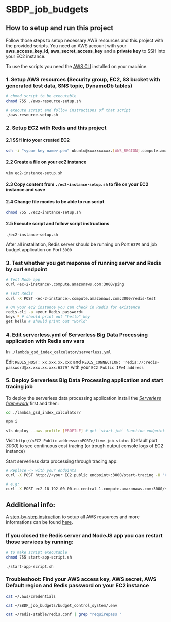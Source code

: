 # SBDP_job_budgets

## How to setup and run this project

Follow those steps to setup necessary AWS resources and this project with the provided scripts. You need an AWS account with your **aws_access_key_id**, **aws_secret_access_key** and a **private key** to SSH into your EC2 instance.

To use the scripts you need the [AWS CLI](https://aws.amazon.com/cli/) installed on your machine.

### 1. Setup AWS resources (Security group, EC2, S3 bucket with generated test data, SNS topic, DynamoDb tables)
```bash
# chmod script to be executable
chmod 755 ./aws-resource-setup.sh

# execute script and follow instructions of that script
./aws-resource-setup.sh
```

### 2. Setup EC2 with Redis and this project

#### 2.1 SSH into your created EC2
```bash
ssh -i "<your key name>.pem" ubuntu@xxxxxxxxxx.[AWS_REGION].compute.amazonaws.com
```

#### 2.2 Create a file on your ec2 instance
```bash
vim ec2-instance-setup.sh
```

#### 2.3 Copy content from `./ec2-instance-setup.sh` to file on your EC2 instance and save

#### 2.4 Change file modes to be able to run script
```bash
chmod 755 ./ec2-instance-setup.sh
```

#### 2.5 Execute script and follow script instructions
```bash
./ec2-instance-setup.sh
```


After all installation, Redis server should be running on Port `6379` and job budget application on Port `3000`

### 3. Test whether you get response of running server and Redis by curl endpoint

```bash
# Test Node app
curl <ec-2-instance>.compute.amazonaws.com:3000/ping

# Test Redis
curl -X POST <ec-2-instance>.compute.amazonaws.com:3000/redis-test

# On your ec2 instance you can check in Redis for existence
redis-cli -a <your Redis password>
keys * # should print out "hello" key
get hello # should print out "world"
```

### 4. Edit serverless.yml of Serverless Big Data Processing application with Redis env vars

In `./lambda_gsd_index_calculator/serverless.yml`

Edit `REDIS_HOST: xx.xxx.xx.xxx` and `REDIS_CONNECTION: 'redis://:redis-password@xx.xxx.xx.xxx:6379'` with your `EC2 Public IPv4 address`

### 5. Deploy Serverless Big Data Processing application and start tracing job

To deploy the serverless data processing application install the [*Serverless framework*](https://www.serverless.com/framework/docs/getting-started/) first and then:

```bash
cd ./lambda_gsd_index_calculator/

npm i

sls deploy --aws-profile [PROFILE] # get `start-job` function endpoint (https://xxxxxx.amazonaws.com/dev/start-job)
```


Visit `http://<EC2 Public address>:<PORT>/live-job-status` (Default port *3000*) to see continuous cost tracing (or trough output console logs of EC2 instance)

Start serverless data processing through tracing app:

```bash
# Replace <> with your endoints
curl -X POST http://<your EC2 public endpoint>:3000/start-tracing -H "Content-Type: application/json" -d '{"jobUrl": "https://<your deployed data processing app start-job endpoint>", "budgetLimit": 0.0248}'

# e.g:
curl -X POST ec2-18-192-00-00.eu-central-1.compute.amazonaws.com:3000/start-tracing -H "Content-Type: application/json" -d '{"jobUrl": "https://17d8y00000.execute-api.eu-central-1.amazonaws.com/dev/start-job", "budgetLimit": 0.0248}'
```




## Additional info:
A [step-by-step instruction](./step-by-step-instruction.md) to setup all AWS resources and more informations can be found [here](./step-by-step-instruction.md).

### If you closed the Redis server and NodeJS app you can restart those services by running:

```bash
# to make script executable
chmod 755 start-app-script.sh

./start-app-script.sh
```

### Troubleshoot: Find your AWS access key, AWS secret, AWS Default region and Redis password on your EC2 instance

```bash
cat ~/.aws/credentials

cat ~/SBDP_job_budgets/budget_control_system/.env

cat ~/redis-stable/redis.conf | grep "requirepass "
```
